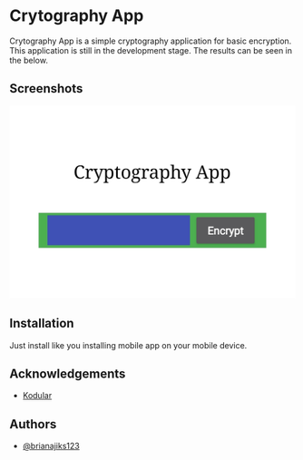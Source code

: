 # Crytography App

Crytography App is a simple cryptography application for basic encryption. This application is still in the development stage. The results can be seen in the below.

## Screenshots

![App Screenshot](./images/project3.jpg)

## Installation
Just install like you installing mobile app on your mobile device.

## Acknowledgements

 - [Kodular](https://docs.kodular.io/)

## Authors

- [@brianajiks123](https://www.github.com/brianajiks123)
